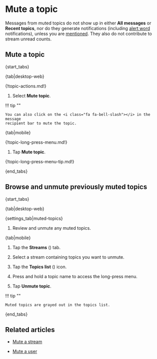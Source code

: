 # Mute a topic

Messages from muted topics do not show up in either **All messages**
or **Recent topics**, nor do they generate notifications (including
[alert word](/help/pm-mention-alert-notifications#alert-words)
notifications), unless you are [mentioned](/help/mention-a-user-or-group).
They also do not contribute to stream unread counts.

## Mute a topic

{start_tabs}

{tab|desktop-web}

{!topic-actions.md!}

1. Select **Mute topic**.

!!! tip ""

    You can also click on the <i class="fa fa-bell-slash"></i> in the message
    recipient bar to mute the topic.

{tab|mobile}

{!topic-long-press-menu.md!}

1. Tap **Mute topic**.

{!topic-long-press-menu-tip.md!}

{end_tabs}

## Browse and unmute previously muted topics

{start_tabs}

{tab|desktop-web}

{settings_tab|muted-topics}

1. Review and unmute any muted topics.

{tab|mobile}

1. Tap the **Streams** (<i class="fa fa-hashtag"></i>) tab.

1. Select a stream containing topics you want to unmute.

1. Tap the **Topics list** (<i class="fa fa-list-ul"></i>) icon.

1. Press and hold a topic name to access the long-press menu.

1. Tap **Unmute topic**.

!!! tip ""

    Muted topics are grayed out in the topics list.

{end_tabs}

## Related articles

* [Mute a stream](/help/mute-a-stream)

* [Mute a user](/help/mute-a-user)
